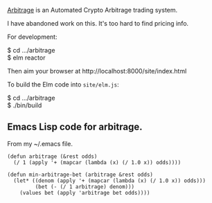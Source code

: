 [Arbitrage](https://arbitrage.wtf) is an Automated Crypto Arbitrage trading system.

I have abandoned work on this. 
It's too hard to find pricing info.

For development:

$ cd .../arbitrage<br/>
$ elm reactor

Then aim your browser at http://localhost:8000/site/index.html

To build the Elm code into `site/elm.js`:

$ cd .../arbitrage<br/>
$ ./bin/build

## Emacs Lisp code for arbitrage.

From my ~/.emacs file.

```
(defun arbitrage (&rest odds)
  (/ 1 (apply '+ (mapcar (lambda (x) (/ 1.0 x)) odds))))

(defun min-arbitrage-bet (arbitrage &rest odds)
  (let* ((denom (apply '+ (mapcar (lambda (x) (/ 1.0 x)) odds)))
         (bet (- (/ 1 arbitrage) denom)))
    (values bet (apply 'arbitrage bet odds))))
```
